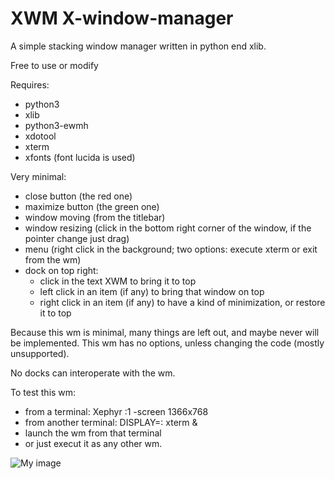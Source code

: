 # XWM X-window-manager
A simple stacking window manager written in python end xlib.

Free to use or modify

Requires:
- python3
- xlib
- python3-ewmh
- xdotool
- xterm
- xfonts (font lucida is used)

Very minimal:
- close button (the red one)
- maximize button (the green one)
- window moving (from the titlebar)
- window resizing (click in the bottom right corner of the window, if the pointer change just drag)
- menu (right click in the background; two options: execute xterm or exit from the wm)
- dock on top right:
    - click in the text XWM to bring it to top
    - left click in an item (if any) to bring that window on top
    - right click in an item (if any) to have a kind of minimization, or restore it to top

Because this wm is minimal, many things are left out, and maybe never will be implemented. This wm has no options, unless changing the code (mostly unsupported).

No docks can interoperate with the wm.

To test this wm:
- from a terminal: Xephyr :1 -screen 1366x768
- from another terminal: DISPLAY=: xterm &
- launch the wm from that terminal
- or just execut it as any other wm.

![My image](https://github.com/frank038/XWM-X-window-manager-/blob/main/screenshot.png)
